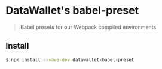 # DataWallet's babel-preset

> Babel presets for our Webpack compiled environments

## Install

```sh
$ npm install --save-dev datawallet-babel-preset
```


